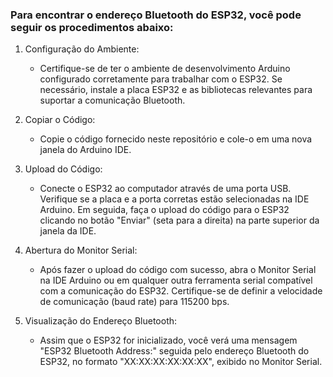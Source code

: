 ### Para encontrar o endereço Bluetooth do ESP32, você pode seguir os procedimentos abaixo:

1. Configuração do Ambiente:
   - Certifique-se de ter o ambiente de desenvolvimento Arduino configurado corretamente para trabalhar com o ESP32. Se necessário, instale a placa ESP32 e as bibliotecas relevantes para suportar a comunicação Bluetooth.

2. Copiar o Código:
   - Copie o código fornecido neste repositório e cole-o em uma nova janela do Arduino IDE.

3. Upload do Código:
   - Conecte o ESP32 ao computador através de uma porta USB. Verifique se a placa e a porta corretas estão selecionadas na IDE Arduino. Em seguida, faça o upload do código para o ESP32 clicando no botão "Enviar" (seta para a direita) na parte superior da janela da IDE.

4. Abertura do Monitor Serial:
   - Após fazer o upload do código com sucesso, abra o Monitor Serial na IDE Arduino ou em qualquer outra ferramenta serial compatível com a comunicação do ESP32. Certifique-se de definir a velocidade de comunicação (baud rate) para 115200 bps.

5. Visualização do Endereço Bluetooth:
   - Assim que o ESP32 for inicializado, você verá uma mensagem "ESP32 Bluetooth Address:" seguida pelo endereço Bluetooth do ESP32, no formato "XX:XX:XX:XX:XX:XX", exibido no Monitor Serial.
